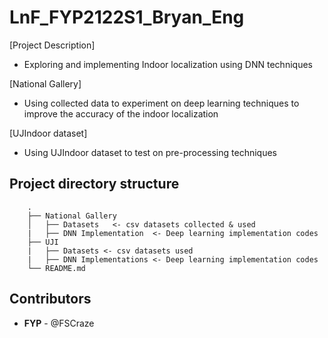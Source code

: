 # LnF_FYP2122S1_Bryan_Eng


[Project Description]
- Exploring and implementing Indoor localization using DNN techniques 


[National Gallery]
- Using collected data to experiment on deep learning techniques to improve the accuracy of the indoor localization 

[UJIndoor dataset]
- Using UJIndoor dataset to test on pre-processing techniques 

##  Project directory structure 
```
    .
    ├── National Gallery 
    │   ├── Datasets   <- csv datasets collected & used 
    |   ├── DNN Implementation  <- Deep learning implementation codes 
    ├── UJI   
    |   ├── Datasets <- csv datasets used 
    |   ├── DNN Implementations <- Deep learning implementation codes 
    └── README.md
```


## Contributors
* **FYP** - @FSCraze
